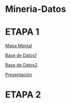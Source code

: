 # Mineria-Datos

# ETAPA 1

[Mapa Mental](https://github.com/AndyCortez98/FCFM/blob/main/Avance1_PIA_Equipo10.ipynb)

[Base de Datos1](https://github.com/AndyCortez98/FCFM/blob/main/Avance_PIA_Eq10.ipynb)

[Base de Datos2](https://github.com/AndyCortez98/FCFM/blob/main/Avance1_PIA_Equipo10.ipynb)

[Presentación](https://github.com/AndyCortez98/FCFM/blob/main/Presentacion_Reglas.de.asociacion_Equipo10.pdf)

# ETAPA 2
